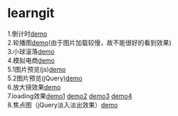 # learngit
1.倒计时[demo](https://demonyou2.github.io/learngit/05_canvas_count.html)<br/>
2.轮播图[demo](https://demonyou2.github.io/learngit/04_roll_thePictures.html)(由于图片加载较慢，故不能很好的看到效果)<br/>
3.小球滚落[demo](https://demonyou2.github.io/learngit/06_ball_fallDown.html)<br/>
4.模拟电商[demo](https://demonyou2.github.io/learngit/dianshangWeb/index.html)<br/>
5.1图片预览(js)[demo](https://demonyou2.github.io/learngit/PicturesView/index.html)<br/>
5.2图片预览(jQuery)[demo](https://demonyou2.github.io/learngit/PicturesView/index(jQuery).html)<br/>
6.放大镜效果[demo](https://demonyou2.github.io/learngit/Magnifier/index.html)<br/>
7.loading效果[demo1](https://demonyou2.github.io/learngit/Loading/index1.html) [demo2](https://demonyou2.github.io/learngit/Loading/index2.html) [demo3](https://demonyou2.github.io/learngit/Loading/index3.html) [demo4](https://demonyou2.github.io/learngit/Loading/index4.html)<br/>
8.焦点图（jQuery淡入淡出效果）[demo](https://demonyou2.github.io/learngit/rotating_pictures/index.html)<br/>
